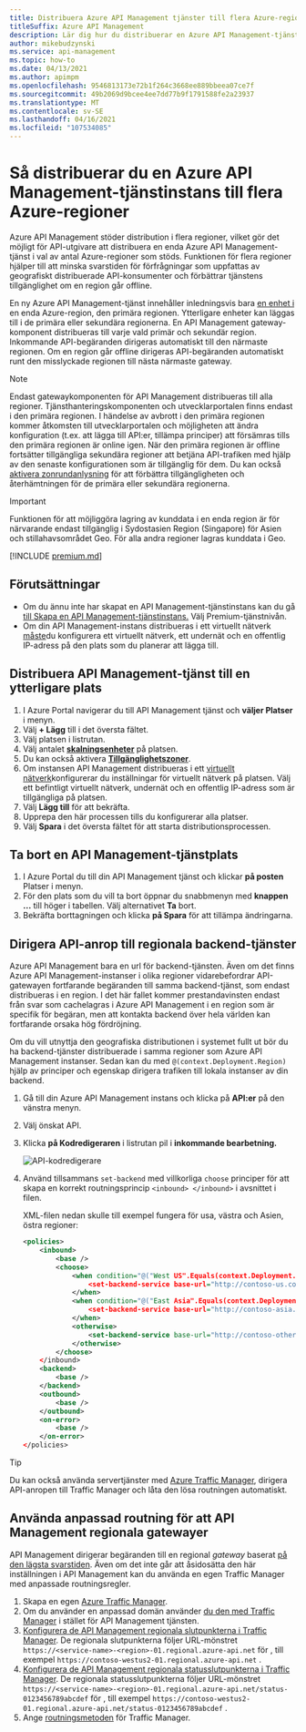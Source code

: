 ```yaml
---
title: Distribuera Azure API Management tjänster till flera Azure-regioner
titleSuffix: Azure API Management
description: Lär dig hur du distribuerar en Azure API Management-tjänstinstans till flera Azure-regioner.
author: mikebudzynski
ms.service: api-management
ms.topic: how-to
ms.date: 04/13/2021
ms.author: apimpm
ms.openlocfilehash: 9546813173e72b1f264c3668ee889bbeea07ce7f
ms.sourcegitcommit: 49b2069d9bcee4ee7dd77b9f1791588fe2a23937
ms.translationtype: MT
ms.contentlocale: sv-SE
ms.lasthandoff: 04/16/2021
ms.locfileid: "107534085"
---
```

# <a name="how-to-deploy-an-azure-api-management-service-instance-to-multiple-azure-regions"></a>Så distribuerar du en Azure API Management-tjänstinstans till flera Azure-regioner

Azure API Management stöder distribution i flera regioner, vilket gör det möjligt för API-utgivare att distribuera en enda Azure API Management-tjänst i val av antal Azure-regioner som stöds. Funktionen för flera regioner hjälper till att minska svarstiden för förfrågningar som uppfattas av geografiskt distribuerade API-konsumenter och förbättrar tjänstens tillgänglighet om en region går offline.

En ny Azure API Management-tjänst innehåller inledningsvis bara [en enhet i][unit] en enda Azure-region, den primära regionen. Ytterligare enheter kan läggas till i de primära eller sekundära regionerna. En API Management gateway-komponent distribueras till varje vald primär och sekundär region. Inkommande API-begäranden dirigeras automatiskt till den närmaste regionen. Om en region går offline dirigeras API-begäranden automatiskt runt den misslyckade regionen till nästa närmaste gateway.

> [!NOTE]
> Endast gatewaykomponenten för API Management distribueras till alla regioner. Tjänsthanteringskomponenten och utvecklarportalen finns endast i den primära regionen. I händelse av avbrott i den primära regionen kommer åtkomsten till utvecklarportalen och möjligheten att ändra konfiguration (t.ex. att lägga till API:er, tillämpa principer) att försämras tills den primära regionen är online igen. När den primära regionen är offline fortsätter tillgängliga sekundära regioner att betjäna API-trafiken med hjälp av den senaste konfigurationen som är tillgänglig för dem. Du kan också [aktivera zonrundanlysning](zone-redundancy.md) för att förbättra tillgängligheten och återhämtningen för de primära eller sekundära regionerna.

>[!IMPORTANT]
> Funktionen för att möjliggöra lagring av kunddata i en enda region är för närvarande endast tillgänglig i Sydostasien Region (Singapore) för Asien och stillahavsområdet Geo. För alla andra regioner lagras kunddata i Geo.

[!INCLUDE [premium.md](../../includes/api-management-availability-premium.md)]


## <a name="prerequisites"></a>Förutsättningar

* Om du ännu inte har skapat en API Management-tjänstinstans kan du gå [till Skapa en API Management-tjänstinstans.](get-started-create-service-instance.md) Välj Premium-tjänstnivån.
* Om din API Management-instans distribueras i ett virtuellt nätverk [måste](api-management-using-with-vnet.md)du konfigurera ett virtuellt nätverk, ett undernät och en offentlig IP-adress på den plats som du planerar att lägga till.

## <a name="deploy-api-management-service-to-an-additional-location"></a><a name="add-region"> </a>Distribuera API Management-tjänst till en ytterligare plats

1. I Azure Portal navigerar du till API Management tjänst och **väljer Platser** i menyn.
1. Välj **+ Lägg** till i det översta fältet.
1. Välj platsen i listrutan.
1. Välj antalet **[skalningsenheter](upgrade-and-scale.md)** på platsen.
1. Du kan också aktivera [**Tillgänglighetszoner**](zone-redundancy.md).
1. Om instansen API Management distribueras i ett [virtuellt nätverk](api-management-using-with-vnet.md)konfigurerar du inställningar för virtuellt nätverk på platsen. Välj ett befintligt virtuellt nätverk, undernät och en offentlig IP-adress som är tillgängliga på platsen.
1. Välj **Lägg till** för att bekräfta.
1. Upprepa den här processen tills du konfigurerar alla platser.
1. Välj **Spara** i det översta fältet för att starta distributionsprocessen.

## <a name="delete-an-api-management-service-location"></a><a name="remove-region"> </a>Ta bort en API Management-tjänstplats

1. I Azure Portal du till din API Management tjänst och klickar **på posten** Platser i menyn.
2. För den plats som du vill ta bort öppnar du snabbmenyn med **knappen ...** till höger i tabellen. Välj alternativet **Ta** bort.
3. Bekräfta borttagningen och klicka **på Spara** för att tillämpa ändringarna.

## <a name="route-api-calls-to-regional-backend-services"></a><a name="route-backend"> </a>Dirigera API-anrop till regionala backend-tjänster

Azure API Management bara en url för backend-tjänsten. Även om det finns Azure API Management-instanser i olika regioner vidarebefordrar API-gatewayen fortfarande begäranden till samma backend-tjänst, som endast distribueras i en region. I det här fallet kommer prestandavinsten endast från svar som cachelagras i Azure API Management i en region som är specifik för begäran, men att kontakta backend över hela världen kan fortfarande orsaka hög fördröjning.

Om du vill utnyttja den geografiska distributionen i systemet fullt ut bör du ha backend-tjänster distribuerade i samma regioner som Azure API Management instanser. Sedan kan du med `@(context.Deployment.Region)` hjälp av principer och egenskap dirigera trafiken till lokala instanser av din backend.

1. Gå till din Azure API Management instans och klicka på **API:er** på den vänstra menyn.
2. Välj önskat API.
3. Klicka **på Kodredigeraren** i listrutan pil i **inkommande bearbetning.**

    ![API-kodredigerare](./media/api-management-howto-deploy-multi-region/api-management-api-code-editor.png)

4. Använd tillsammans `set-backend` med villkorliga `choose` principer för att skapa en korrekt routningsprincip `<inbound> </inbound>` i avsnittet i filen.

    XML-filen nedan skulle till exempel fungera för usa, västra och Asien, östra regioner:

    ```xml
    <policies>
        <inbound>
            <base />
            <choose>
                <when condition="@("West US".Equals(context.Deployment.Region, StringComparison.OrdinalIgnoreCase))">
                    <set-backend-service base-url="http://contoso-us.com/" />
                </when>
                <when condition="@("East Asia".Equals(context.Deployment.Region, StringComparison.OrdinalIgnoreCase))">
                    <set-backend-service base-url="http://contoso-asia.com/" />
                </when>
                <otherwise>
                    <set-backend-service base-url="http://contoso-other.com/" />
                </otherwise>
            </choose>
        </inbound>
        <backend>
            <base />
        </backend>
        <outbound>
            <base />
        </outbound>
        <on-error>
            <base />
        </on-error>
    </policies>
    ```

> [!TIP]
> Du kan också använda servertjänster med [Azure Traffic Manager](https://azure.microsoft.com/services/traffic-manager/), dirigera API-anropen till Traffic Manager och låta den lösa routningen automatiskt.

## <a name="use-custom-routing-to-api-management-regional-gateways"></a><a name="custom-routing"> </a>Använda anpassad routning för att API Management regionala gatewayer

API Management dirigerar begäranden till en regional _gateway_ baserat [på den lägsta svarstiden](../traffic-manager/traffic-manager-routing-methods.md#performance). Även om det inte går att åsidosätta den här inställningen i API Management kan du använda en egen Traffic Manager med anpassade routningsregler.

1. Skapa en egen [Azure Traffic Manager](https://azure.microsoft.com/services/traffic-manager/).
1. Om du använder en anpassad domän använder [du den med Traffic Manager](../traffic-manager/traffic-manager-point-internet-domain.md) i stället för API Management tjänsten.
1. [Konfigurera de API Management regionala slutpunkterna i Traffic Manager](../traffic-manager/traffic-manager-manage-endpoints.md). De regionala slutpunkterna följer URL-mönstret `https://<service-name>-<region>-01.regional.azure-api.net` för , till exempel `https://contoso-westus2-01.regional.azure-api.net` .
1. [Konfigurera de API Management regionala statusslutpunkterna i Traffic Manager](../traffic-manager/traffic-manager-monitoring.md). De regionala statusslutpunkterna följer URL-mönstret `https://<service-name>-<region>-01.regional.azure-api.net/status-0123456789abcdef` för , till exempel `https://contoso-westus2-01.regional.azure-api.net/status-0123456789abcdef` .
1. Ange [routningsmetoden](../traffic-manager/traffic-manager-routing-methods.md) för Traffic Manager.

[create an api management service instance]: get-started-create-service-instance.md
[get started with azure api management]: get-started-create-service-instance.md
[deploy an api management service instance to a new region]: #add-region
[delete an api management service instance from a region]: #remove-region
[unit]: https://azure.microsoft.com/pricing/details/api-management/
[premium]: https://azure.microsoft.com/pricing/details/api-management/
